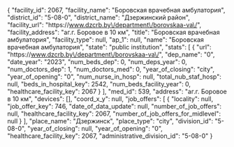 {
    "facility_id": 2067,
    "facility_name": "Боровская врачебная амбулатория",
    "district_id": "5-08-0",
    "district_name": "Дзержинский район",
    "facility_url": "https:\/\/www.dzcrb.by\/department\/borovskaa-va\/",
    "facility_address": "аг.г. Боровое в 10 км",
    "title": "Боровская врачебная амбулатория",
    "facility_type": null,
    "ap_1": null,
    "name": "Боровская врачебная амбулатория",
    "state": "public institution",
    "stats": [
        {
            "url": "https:\/\/www.dzcrb.by\/department\/borovskaa-va\/",
            "dep_name": "0",
            "date_year": "2023",
            "num_beds_dep": 0,
            "num_deps_year": 0,
            "num_doctors_dep": 1,
            "num_doctors_med": 0,
            "year_of_closing": "city",
            "year_of_opening": "0",
            "num_nurse_in_hosp": null,
            "total_nub_staf_hosp": null,
            "beds_in_hospital_key": 2542,
            "num_beds_facility_year": 0,
            "healthcare_facility_key": 2067
        }
    ],
    "med_id": 539,
    "address": "аг.г. Боровое в 10 км",
    "devices": [],
    "coord_x_y": null,
    "job_offers": [
        {
            "locality": null,
            "job_offer_key": 746,
            "date_of_data_update": null,
            "number_of_job_offers": null,
            "healthcare_facility_key": 2067,
            "number_of_job_offers_for_midlevel": null
        }
    ],
    "place_name": "Дзержинск",
    "place_type": "city",
    "division_id": "5-08-0",
    "year_of_closing": null,
    "year_of_opening": "0",
    "healthcare_facility_key": 2067,
    "administrative_division_id": "5-08-0"
}